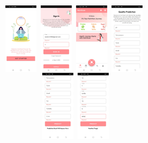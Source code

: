<p align="center">
  <img src="https://github.com/Candrawijay/capstone/blob/main/image/image1.jpg?raw=true" alt="image1" width="100" style="margin-right: 10px;"/>
  <img src="https://github.com/Candrawijay/capstone/blob/main/image/image2.jpg?raw=true" alt="image2" width="100" style="margin-right: 10px;"/>
  <img src="https://github.com/Candrawijay/capstone/blob/main/image/image3.jpg?raw=true" alt="image3" width="100" style="margin-right: 10px;"/>
  <img src="https://github.com/Candrawijay/capstone/blob/main/image/image4.jpg?raw=true" alt="image4" width="100" style="margin-right: 10px;"/>
  <img src="https://github.com/Candrawijay/capstone/blob/main/image/image5.jpg?raw=true" alt="image5" width="100" style="margin-right: 10px;"/>
  <img src="https://github.com/Candrawijay/capstone/blob/main/image/image6.jpg?raw=true" alt="image6" width="100"/>
</p>
